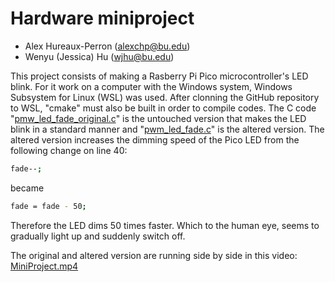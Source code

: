 # Hardware miniproject
* Alex Hureaux-Perron (alexchp@bu.edu)
* Wenyu (Jessica) Hu (wjhu@bu.edu)

This project consists of making a Rasberry Pi Pico microcontroller's LED blink. For it work on a computer with the Windows system, Windows Subsystem for Linux (WSL) was used. After clonning the GitHub repository to WSL, "cmake" must also be built in order to compile codes. The C code "[pmw_led_fade_original.c](https://github.com/lex-HP/2022-hw-mini/blob/main/src/pwm/led_fade/pwm_led_fade_original.c)" is the untouched version that makes the LED blink in a standard manner and "[pwm_led_fade.c](https://github.com/lex-HP/2022-hw-mini/blob/main/src/pwm/led_fade/pwm_led_fade.c)" is the altered version.  The altered version increases the dimming speed of the Pico LED from the following change on line 40:

```sh
fade--;
```
became 
```sh
fade = fade - 50;
```
Therefore the LED dims 50 times faster. Which to the human eye, seems to gradually light up and suddenly switch off.

The original and altered version are running side by side in this video: [MiniProject.mp4](https://github.com/lex-HP/2022-hw-mini/blob/main/MiniProject.mp4)
